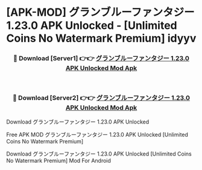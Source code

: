 # [APK-MOD] グランブルーファンタジー 1.23.0 APK Unlocked - [Unlimited Coins No Watermark Premium] idyyv



<div align="center">
<h3>🔴 Download [Server1] 👉👉 <a href="https://momento.my/?title=グランブルーファンタジー_1.23.0_APK_Unlocked">グランブルーファンタジー 1.23.0 APK Unlocked Mod Apk</a></h3><br>

<h3>🔴 Download [Server2] 👉👉 <a href="https://momento.my/?title=グランブルーファンタジー_1.23.0_APK_Unlocked">グランブルーファンタジー 1.23.0 APK Unlocked Mod Apk</a></h3>
</div>



Download グランブルーファンタジー 1.23.0 APK Unlocked 

Free APK MOD グランブルーファンタジー 1.23.0 APK Unlocked [Unlimited Coins No Watermark Premium]

Download グランブルーファンタジー 1.23.0 APK Unlocked [Unlimited Coins No Watermark Premium] Mod For Android

